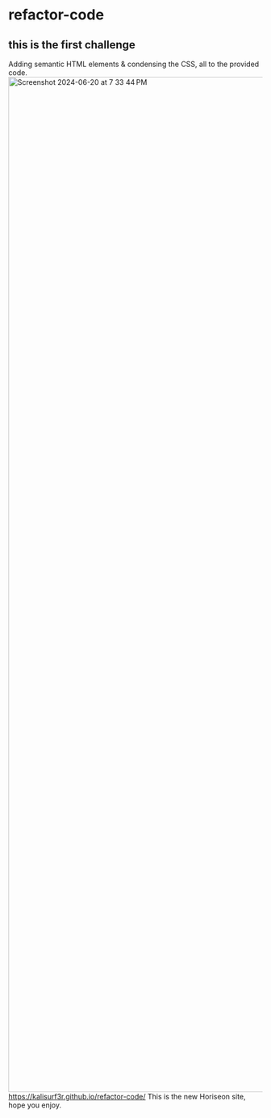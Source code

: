 # refactor-code
## this is the first challenge 
Adding semantic HTML elements & condensing the CSS, 
all to the provided code.
<img width="2011" alt="Screenshot 2024-06-20 at 7 33 44 PM" src="https://github.com/kalisurf3r/refactor-code/assets/135048388/416710c2-bf58-414a-822f-d7c51f15607e">
https://kalisurf3r.github.io/refactor-code/
This is the new Horiseon site, hope you enjoy.
